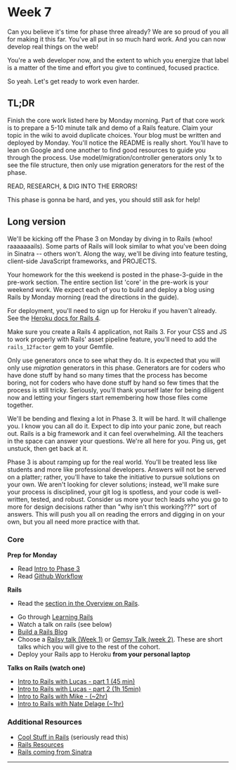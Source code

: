 # Week 7

Can you believe it's time for phase three already? We are so proud of you all for making it this far. You've all put in so much hard work. And you can now develop real things on the web!

You're a web developer now, and the extent to which you energize that label is a matter of the time and effort you give to continued, focused practice.

So yeah. Let's get ready to work even harder.

## TL;DR
Finish the core work listed here by Monday morning.
Part of that core work is to prepare a 5-10 minute talk and demo of a Rails feature. Claim your topic in the wiki to avoid duplicate choices.
Your blog must be written and deployed by Monday. You'll notice the README is really short. You'll have to lean on Google and one another to find good resources to guide you through the process.
Use model/migration/controller generators only 1x to see the file structure, then only use migration generators for the rest of the phase.

READ, RESEARCH, & DIG INTO THE ERRORS!

This phase is gonna be hard, and yes, you should still ask for help!

## Long version

We'll be kicking off the Phase 3 on Monday by diving in to Rails (whoo! raaaaaaails). Some parts of Rails will look similar to what you've been doing in Sinatra -- others won't. Along the way, we'll be diving into feature testing, client-side JavaScript frameworks, and PROJECTS.

Your homework for the this weekend is posted in the phase-3-guide in the pre-work section. The entire section list 'core' in the pre-work is your weekend work.  We expect each of you to build and deploy a blog using Rails by Monday morning (read the directions in the guide). 

For deployment, you'll need to sign up for Heroku if you haven't already. See the [Heroku docs for Rails 4](https://devcenter.heroku.com/articles/getting-started-with-rails4).

Make sure you create a Rails 4 application, not Rails 3. For your CSS and JS to work properly with Rails' asset pipeline feature, you'll need to add the `rails_12factor` gem to your Gemfile.  

Only use generators once to see what they do.  It is expected that you will only use _migration_ generators in this phase. Generators are for coders who have done stuff by hand so many times that the process has become boring, not for coders who have done stuff by hand so few times that the process is still tricky. Seriously, you'll thank yourself later for being diligent now and letting your fingers start remembering how those files come together. 

We'll be bending and flexing a lot in Phase 3. It will be hard. It will challenge you. I know you can all do it. Expect to dip into your panic zone, but reach out. Rails is a big framework and it can feel overwhelming. All the teachers in the space can answer your questions. We're all here for you. Ping us, get unstuck, then get back at it. 

Phase 3 is about ramping up for the real world. You'll be treated less like students and more like professional developers. Answers will not be served on a platter; rather, you'll have to take the initiative to pursue solutions on your own. We aren't looking for clever solutions; instead, we'll make sure your process is disciplined, your git log is spotless, and your code is well-written, tested, and robust. Consider us more your tech leads who you go to more for design decisions rather than "why isn't this working???" sort of answers.  This will push you all on reading the errors and digging in on your own, but you all need more practice with that. 


### Core

**Prep for Monday**

* Read [Intro to Phase 3](../resources/intro-to-p3.md)
* Read [Github Workflow](../resources/git-workflow.md)

**Rails**

- Read the [section in the Overview on Rails](../resources/intro-to-p3.md#on-rails).
* Go through [Learning Rails](../phase-3-prep/learning-rails.md)
* Watch a talk on rails (see below)
* [Build a Rails Blog](../../../../rails-blog-challenge)
* Choose a [Railsy talk (Week 1)](../resources/railsy-talk-topics.md) or [Gemsy Talk (week 2)](../resources/gemsy_talk_topics.md). These are short talks which you will give to the rest of the cohort.
* Deploy your Rails app to Heroku **from your personal laptop**

**Talks on Rails (watch one)**
- [Intro to Rails with Lucas - part 1 (45 min)](https://talks.devbootcamp.com/intro-to-rails-part-1)
- [Intro to Rails with Lucas - part 2 (1h 15min)](https://talks.devbootcamp.com/intro-to-rails-part-2)
- [Intro to Rails with Mike - (~2hr)](https://talks.devbootcamp.com/2014-coyotes-aeu-intro-to-rails)
- [Intro to Rails with Nate Delage (~1hr)](https://talks.devbootcamp.com/rails-intro-1)

### Additional Resources

- [Cool Stuff in Rails](../resources/cool-stuff-in-rails.md) (seriously read this)
- [Rails Resources](../resources/rails-resources.md)
- [Rails coming from Sinatra](../phase-3-prep/rails-sinatra.md)

---


